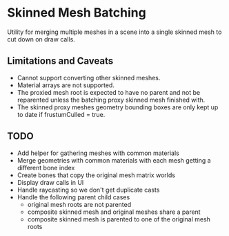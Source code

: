 # Skinned Mesh Batching

Utility for merging multiple meshes in a scene into a single skinned mesh to cut down on draw calls.

## Limitations and Caveats

- Cannot support converting other skinned meshes.
- Material arrays are not supported.
- The proxied mesh root is expected to have no parent and not be reparented unless the batching proxy skinned mesh finished with.
- The skinned proxy meshes geometry bounding boxes are only kept up to date if frustumCulled = true.

## TODO

- Add helper for gathering meshes with common materials
- Merge geometries with common materials with each mesh getting a different bone index
- Create bones that copy the original mesh matrix worlds
- Display draw calls in UI
- Handle raycasting so we don't get duplicate casts
- Handle the following parent child cases
	- original mesh roots are not parented
	- composite skinned mesh and original meshes share a parent
	- composite skinned mesh is parented to one of the original mesh roots
